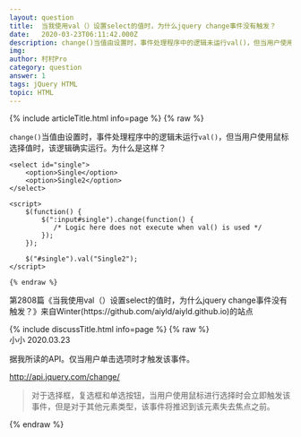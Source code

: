 ```yaml
---
layout: question
title:  当我使用val（）设置select的值时，为什么jquery change事件没有触发？
date:   2020-03-23T06:11:42.000Z
description: change()当值由设置时，事件处理程序中的逻辑未运行val()，但当用户使用鼠标选择值时，该逻辑确实运行。为什么是这样？<select id="s...
img: 
author: 村村Pro
category: question
answer: 1
tags: jQuery HTML
topic: HTML
---
```

<div class="article-root">
  <div class="article">
    {% include articleTitle.html info=page %}
    {% raw %}
    <div class="article-content"><p><font style="vertical-align: inherit;"></font><code>change()</code><font style="vertical-align: inherit;"><font style="vertical-align: inherit;">当值由设置时</font><font style="vertical-align: inherit;">，</font><font style="vertical-align: inherit;">事件处理程序中</font><font style="vertical-align: inherit;">的逻辑</font><font style="vertical-align: inherit;">未运行</font></font><code>val()</code><font style="vertical-align: inherit;"><font style="vertical-align: inherit;">，但当用户使用鼠标选择值时，</font><font style="vertical-align: inherit;">该逻辑</font><font style="vertical-align: inherit;">确实运行。</font><font style="vertical-align: inherit;">为什么是这样？</font></font></p>

<pre><code>&lt;select id="single"&gt;<font></font>
    &lt;option&gt;Single&lt;/option&gt;<font></font>
    &lt;option&gt;Single2&lt;/option&gt;<font></font>
&lt;/select&gt;<font></font>
<font></font>
&lt;script&gt;<font></font>
    $(function() {<font></font>
        $(":input#single").change(function() {<font></font>
           /* Logic here does not execute when val() is used */<font></font>
        });<font></font>
    });<font></font>
<font></font>
    $("#single").val("Single2");<font></font>
&lt;/script&gt;<font></font>
</code></pre></div>
    {% endraw %}
  </div>
  <p class="winter_mark">第2808篇《当我使用val（）设置select的值时，为什么jquery change事件没有触发？》来自Winter(https://github.com/aiyld/aiyld.github.io)的站点</p>
  <div class="discuss-wrapper">
    {% include discussTitle.html info=page %}
    {% raw %}
    <div class="discuss-list">
    <div class="discuss-item">
        <div class="discuss-parent">
          <div class="discuss-meta">
            <span class="discuss-user">小小</span>
            <span class="discuss-time">2020.03.23</span>
          </div>
          <div class="discuss-comment"><p><font style="vertical-align: inherit;"><font style="vertical-align: inherit;">据我所读的API。</font><font style="vertical-align: inherit;">仅当用户单击选项时才触发该事件。</font></font></p>

<p><a href="http://api.jquery.com/change/" rel="noreferrer"><font style="vertical-align: inherit;"><font style="vertical-align: inherit;">http://api.jquery.com/change/</font></font></a></p>

<blockquote>
  <p><font style="vertical-align: inherit;"><font style="vertical-align: inherit;">对于选择框，复选框和单选按钮，当用户使用鼠标进行选择时会立即触发该事件，但是对于其他元素类型，该事件将推迟到该元素失去焦点之前。</font></font></p>
</blockquote></div>
        </div></div>
    </div>
    {% endraw %}
  </div>
<div>
